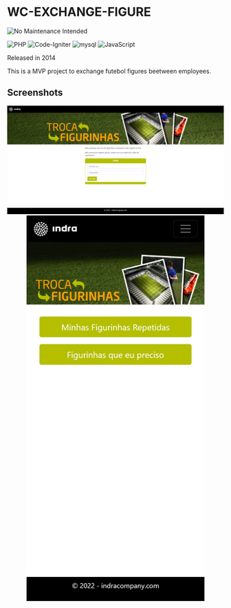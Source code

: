 # WC-EXCHANGE-FIGURE

![No Maintenance Intended](https://img.shields.io/badge/No%20Maintenance%20Intended-%E2%9C%95-red.svg?style=for-the-badge)

![PHP](https://img.shields.io/badge/PHP-777BB4?style=for-the-badge&logo=php&logoColor=white)
![Code-Igniter](https://img.shields.io/badge/CodeIgniter-%23EF4223.svg?style=for-the-badge&logo=codeIgniter&logoColor=white)
![mysql](https://img.shields.io/badge/MySQL-00000F?style=for-the-badge&logo=mysql&logoColor=white)
![JavaScript](https://img.shields.io/badge/javascript-%23323330.svg?style=for-the-badge&logo=javascript&logoColor=%23F7DF1E)

Released in 2014

This is a MVP project to exchange futebol figures beetween employees.

## Screenshots

<p align="center">
<img src="https://github.com/wildiney/WC2018-exchange-figure/blob/jwt/screenshots/screenshots-01.png" />
	
<img src="https://github.com/wildiney/WC2018-exchange-figure/blob/jwt/screenshots/screenshots-02.png" width="414" />
</p>
